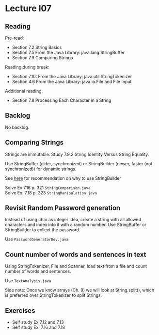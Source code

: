 # Lecture l07

## Reading
Pre-read:
- Section 7.2 String Basics
- Section 7.5 From the Java Library: java.lang.StringBuffer
- Section 7.9 Comparing Strings

Reading during break:
- Section 7.10: From the Java Library: java.util.StringTokenizer
- Section 4.6 From the Java Library: java.io.File and File Input


Additional reading:  
- Section 7.8 Processing Each Character in a String


## Backlog
No backlog.


## Comparing Strings

Strings are immutable. Study 7.9.2 String Identity Versus String Equality.

Use StringBuffer (older, synchronized) or StringBuilder (newer, faster (not synchronized)) for dynamic strings.

See [here](https://stackoverflow.com/questions/355089/difference-between-stringbuilder-and-stringbuffer) for recommendation on why to use StringBuilder 

Solve Ex 7.16 p. 321 `StringComparison.java`  
Solve Ex. 7.18 p. 323 `StringManipulation.java`


## Revisit Random Password generation
Instead of using char as integer idea, create a string with all allowed characters and index into it with a random number. Use StringBuffer or StringBuilder to collect the password.

Use `PasswordGeneratorDev.java`

## Count number of words and sentences in text
Using StringTokenizer, File and Scanner, load text from a file and count number of words and sentences.

Use `TextAnalysis.java`

Side note: Once we know arrays (Ch. 9) we will look at String.split(), which is preferred over StringTokenizer to split Strings.

## Exercises
- Self study Ex 7.12 and 7.13
- Self study Ex. 7.16 and 7.18
